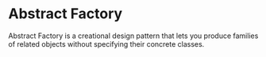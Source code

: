 # Abstract Factory

Abstract Factory is a creational design pattern that lets you produce families of
related objects without specifying their concrete classes.
